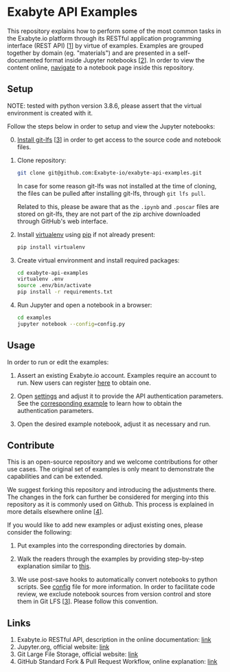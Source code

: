 # Exabyte API Examples

This repository explains how to perform some of the most common tasks in the Exabyte.io platform through its RESTful application programming interface (REST API) [[1](#links)] by virtue of examples. Examples are grouped together by domain (eg. "materials") and are presented in a self-documented format inside Jupyter notebooks [[2](#links)]. In order to view the content online, [navigate](examples/) to a notebook page inside this repository.

## Setup

NOTE: tested with python version 3.8.6, please assert that the virtual environment is created with it.

Follow the steps below in order to setup and view the Jupyter notebooks:

0. [Install git-lfs](https://help.github.com/articles/installing-git-large-file-storage/) [[3](#links)] in order to get access to the source code and notebook files.

1. Clone repository:

    ```bash
    git clone git@github.com:Exabyte-io/exabyte-api-examples.git
    ```

    In case for some reason git-lfs was not installed at the time of cloning, the files can be pulled after installing git-lfs, through `git lfs pull`.

    Related to this, please be aware that as the `.ipynb` and `.poscar` files are stored on git-lfs, they are not part of the zip archive downloaded through GitHub's web interface.

2. Install [virtualenv](https://virtualenv.pypa.io/en/stable/) using [pip](https://pip.pypa.io/en/stable/) if not already present:

    ```bash
    pip install virtualenv
    ```

3. Create virtual environment and install required packages:

    ```bash
    cd exabyte-api-examples
    virtualenv .env
    source .env/bin/activate
    pip install -r requirements.txt
    ```

4. Run Jupyter and open a notebook in a browser:

    ```bash
    cd examples
    jupyter notebook --config=config.py
    ```

## Usage

In order to run or edit the examples:

1. Assert an existing Exabyte.io account. Examples require an account to run. New users can register [here](https://platform.exabyte.io/register) to obtain one.

2. Open [settings](examples/settings.py) and adjust it to provide the API authentication parameters. See the [corresponding example](examples/system/get_authentication_params.ipynb) to learn how to obtain the authentication parameters.

3. Open the desired example notebook, adjust it as necessary and run.


## Contribute

This is an open-source repository and we welcome contributions for other use cases. The original set of examples is only meant to demonstrate the capabilities and can be extended.

We suggest forking this repository and introducing the adjustments there. The changes in the fork can further be considered for merging into this repository as it is commonly used on Github. This process is explained in more details elsewhere online [[4](#links)].
 
If you would like to add new examples or adjust existing ones, please consider the following:

1. Put examples into the corresponding directories by domain.

2. Walk the readers through the examples by providing step-by-step explanation similar to [this](examples/material/get_materials_by_formula.ipynb).

3. We use post-save hooks to automatically convert notebooks to python scripts. See [config](config.py) file for more information. In order to facilitate code review, we exclude notebook sources from version control and store them in Git LFS [[3](#links)]. Please follow this convention.

## Links

1. Exabyte.io RESTful API, description in the online documentation: [link](https://docs.exabyte.io/rest-api/overview/)
2. Jupyter.org, official website: [link](http://jupyter.org/)
3. Git Large File Storage, official website: [link](https://git-lfs.github.com/)
4. GitHub Standard Fork & Pull Request Workflow, online explanation: [link](https://gist.github.com/Chaser324/ce0505fbed06b947d962) 
